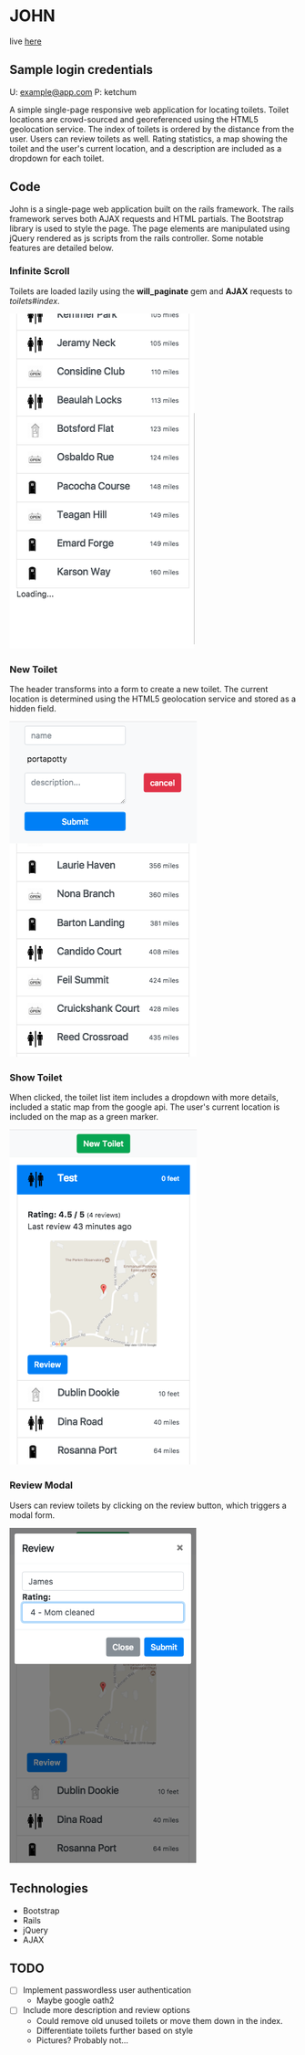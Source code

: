 # JOHN
live [here](https://evening-gorge-10795.herokuapp.com)

## Sample login credentials
U: example@app.com
P: ketchum

A simple single-page responsive web application for locating toilets. Toilet locations are crowd-sourced and georeferenced using the HTML5 geolocation service. The index of toilets is ordered by the distance from the user. Users can review toilets as well. Rating statistics, a map showing the toilet and the user's current location, and a description are included as a dropdown for each toilet.

## Code
John is a single-page web application built on the rails framework. The rails framework serves both AJAX requests and HTML partials. The Bootstrap library is used to style the page. The page elements are manipulated using jQuery rendered as js scripts from the rails controller. Some notable features are detailed below.

### Infinite Scroll
Toilets are loaded lazily using the **will_paginate** gem and **AJAX** requests to *toilets#index*.

![infinite scroll](docs/infinite_scroll.png)

### New Toilet
The header transforms into a form to create a new toilet. The current location is determined using the HTML5 geolocation service and stored as a hidden field.

![new toilet](docs/new_toilet.png)

### Show Toilet
When clicked, the toilet list item includes a dropdown with more details, included a static map from the google api. The user's current location is included on the map as a green marker.

![show toilet](docs/show_toilet.png)

### Review Modal
Users can review toilets by clicking on the review button, which triggers a modal form.

![modal](docs/modal.png)

## Technologies
  * Bootstrap
  * Rails
  * jQuery
  * AJAX

## TODO
- [ ] Implement passwordless user authentication
  * Maybe google oath2
- [ ] Include more description and review options
  * Could remove old unused toilets or move them down in the index.
  * Differentiate toilets further based on style
  * Pictures? Probably not...

  
